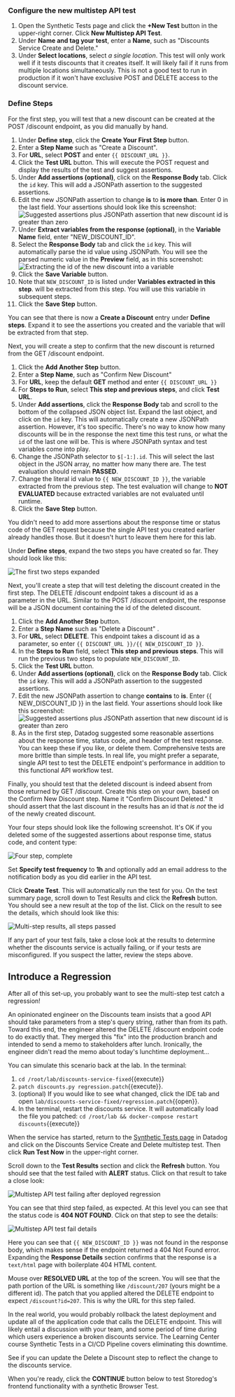 ### Configure the new multistep API test
1. Open the Synthetic Tests page and click the **+New Test** button in the upper-right corner. Click **New Multistep API Test**.
1. Under **Name and tag your test**, enter a **Name**, such as "Discounts Service Create and Delete."
1. Under **Select locations**, select *a single location*. This test will only work well if it tests discounts that it creates itself. It will likely fail if it runs from multiple locations simultaneously. This is not a good test to run in production if it won't have exclusive POST and DELETE access to the discount service.

### Define Steps
For the first step, you will test that a new discount can be created at the POST /discount endpoint, as you did manually by hand.

1. Under **Define step**, click the **Create Your First Step** button.
1. Enter a **Step Name** such as "Create a Discount".
1. For **URL**, select **POST** and enter `{{ DISCOUNT_URL }}`.
1. Click the **Test URL** button. This will execute the POST request and display the results of the test and suggest assertions. 
1. Under **Add assertions (optional)**, click on the **Response Body** tab. Click the `id` key. This will add a JSONPath assertion to the suggested assertions.
1. Edit the new JSONPath assertion to change **is** to **is more than**. Enter 0 in the last field. Your assertions should look like this screenshot:
    ![Suggested assertions plus JSONPath assertion that new discount id is greater than zero](./assets/new_discount_assertion.png)
1. Under **Extract variables from the response (optional)**, in the **Variable Name** field, enter "NEW_DISCOUNT_ID".
1. Select the **Response Body** tab and click the `id` key. This will automatically parse the id value using JSONPath. You will see the parsed numeric value in the **Preview** field, as in this screenshot:
    ![Extracting the id of the new discount into a variable](./assets/extract_new_discount_id.png)
1. Click the **Save Variable** button.
1. Note that `NEW_DISCOUNT_ID` is listed under **Variables extracted in this step**. will be extracted from this step. You will use this variable in subsequent steps.
1. Click the **Save Step** button.

You can see that there is now a **Create a Discount** entry under **Define steps**. Expand it to see the assertions you created and the variable that will be extracted from that step.

Next, you will create a step to confirm that the new discount is returned from the  GET /discount endpoint.

1. Click the **Add Another Step** button.
1. Enter a **Step Name**, such as "Confirm New Discount"
1. For **URL**, keep the default **GET** method and enter `{{ DISCOUNT_URL }}`
1. For **Steps to Run**, select **This step and previous steps**, and click **Test URL**.
1. Under **Add assertions**, click the **Response Body** tab and scroll to the bottom of the collapsed JSON object list. Expand the last object, and click on the `id` key. This will automatically create a new JSONPath assertion. However, it's too specific. There's no way to know how many discounts will be in the response the next time this test runs, or what the `id` of the last one will be. This is where JSONPath syntax and test variables come into play.
1. Change the JSONPath selector to `$[-1:].id`. This will select the last object in the JSON array, no matter how many there are. The test evaluation should remain **PASSED**.
1. Change the literal id value to `{{ NEW_DISCOUNT_ID }}`, the variable extracted from the previous step. The test evaluation will change to **NOT EVALUATED** because extracted variables are not evaluated until runtime.
1. Click the **Save Step** button.

You didn't need to add more assertions about the response time or status code of the GET request because the single API test you created earlier already handles those. But it doesn't hurt to leave them here for this lab.

Under **Define steps**, expand the two steps you have created so far. They should look like this:

![The first two steps expanded](./assets/half_way_through_multistep.png)

Next, you'll create a step that will test deleting the discount created in the first step. The DELETE /discount endpoint takes a discount id as a parameter in the URL. Similar to the POST /discount endpoint, the response will be a JSON document containing the id of the deleted discount.

1. Click the **Add Another Step** button.
1. Enter a **Step Name** such as "Delete a Discount" .
1. For **URL**, select **DELETE**. This endpoint takes a discount id as a parameter, so enter `{{ DISCOUNT_URL }}/{{ NEW_DISCOUNT_ID }}`.
1. In the **Steps to Run** field, select **This step and previous steps**. This will run the previous two steps to populate `NEW_DISCOUNT_ID`.
1. Click the **Test URL** button. 
1. Under **Add assertions (optional)**, click on the **Response Body** tab. Click the `id` key. This will add a JSONPath assertion to the suggested assertions.
1. Edit the new JSONPath assertion to change **contains** to **is**. Enter {{ NEW_DISCOUNT_ID }} in the last field. Your assertions should look like this screenshot:
    ![Suggested assertions plus JSONPath assertion that new discount id is greater than zero](./assets/new_discount_assertion.png)
1. As in the first step, Datadog suggested some reasonable assertions about the response time, status code, and header of the test response. You can keep these if you like, or delete them. Comprehensive tests are more brittle than simple tests. In real life, you might prefer a separate, single API test to test the DELETE endpoint's performance in addition to this functional API workflow test.

Finally, you should test that the deleted discount is indeed absent from those returned by GET /discount. Create this step on your own, based on the Confirm New Discount step. Name it "Confirm Discount Deleted." It should assert that the last discount in the results has an id that *is not* the id of the newly created discount.

Your four steps should look like the following screenshot. It's OK if you deleted some of the suggested assertions about response time, status code, and content type:

![Four step, complete](./assets/multi_all_steps.png)

Set **Specify test frequency** to **1h** and optionally add an email address to the notification body as you did earlier in the API test.

Click **Create Test**. This will automatically run the test for you. On the test summary page, scroll down to Test Results and click the **Refresh** button. You should see a new result at the top of the list. Click on the result to see the details, which should look like this:

![Multi-step results, all steps passed](./assets/multi_all_green.png)

If any part of your test fails, take a close look at the results to determine whether the discounts service is actually failing, or if your tests are misconfigured. If you suspect the latter, review the steps above.

## Introduce a Regression
After all of this set-up, you probably want to see the multi-step test catch a regression!

An opinionated engineer on the Discounts team insists that a good API should take parameters from a step's query string, rather than from its path. Toward this end, the engineer altered the DELETE /discount endpoint code to do exactly that. They merged this "fix" into the production branch and intended to send a memo to stakeholders after lunch. Ironically, the engineer didn't read the memo about today's lunchtime deployment...

You can simulate this scenario back at the lab. In the terminal:
1. `cd /root/lab/discounts-service-fixed`{{execute}}
2. `patch discounts.py regression.patch`{{execute}}.
3. (optional) If you would like to see what changed, click the IDE tab and open `lab/discounts-service-fixed/regression.patch`{{open}}.
4. In the terminal, restart the discounts service. It will automatically load the file you patched: `cd /root/lab && docker-compose restart discounts`{{execute}}

When the service has started, return to the [Synthetic Tests page](https://app.datadoghq.com/synthetics/list) in Datadog and click on the Discounts Service Create and Delete multistep test. Then click **Run Test Now** in the upper-right corner.

Scroll down to the **Test Results** section and click the **Refresh** button. You should see that the test failed with **ALERT** status. Click on that result to take a close look:

![Multistep API test failing after deployed regression](./assets/failed_multistep_discounts.png)

You can see that third step failed, as expected. At this level you can see that the status code is **404 NOT FOUND**. Click on that step to see the details:

![Multistep API test fail details](./assets/failed_multistep_discounts_detail.png)

Here you can see that `{{ NEW_DISCOUNT_ID }}` was not found in the response body, which makes sense if the endpoint returned a 404 Not Found error. Expanding the **Response Details** section confirms that the response is a `text/html` page with boilerplate 404 HTML content. 

Mouse over **RESOLVED URL** at the top of the screen. You will see that the path portion of the URL is something like `/discount/207` (yours might be a different id). The patch that you applied altered the DELETE endpoint to expect `/discount?id=207`. This is why the URL for this step failed.

In the real world, you would probably rollback the latest deployment and update all of the application code that calls the DELETE endpoint. This will likely entail a discussion with your team, and some period of time during which users experience a broken discounts service. The Learning Center course Synthetic Tests in a CI/CD Pipeline covers eliminating this downtime.

See if you can update the Delete a Discount step to reflect the change to the discounts service. 

When you're ready, click the **CONTINUE** button below to test Storedog's frontend functionality with a synthetic Browser Test.




